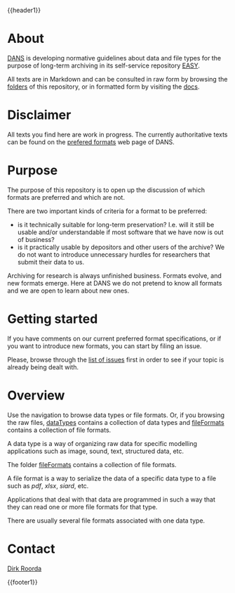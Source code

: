 {{header1}}

# About

[DANS]({{dans}}) is developing normative guidelines about data and file types
for the purpose of long-term archiving in its self-service repository
  [EASY]({{easy}}).

All texts are in Markdown and can be consulted in raw form by browsing the
[folders]({{formats}}) of this repository, or in formatted form by visiting the
[docs]({{docs}}).

# Disclaimer

All texts you find here are work in progress.  The currently authoritative texts
can be found on the [prefered formats]({{preferredFormats}}) web page of DANS.

# Purpose

The purpose of this repository is to open up the discussion of which formats are
preferred and which are not.

There are two important kinds of criteria for a format to be preferred:

*   is it technically suitable for long-term preservation?  I.e. will it still
    be usable and/or understandable if most software that we have now is out of
    business? 
*   is it practically usable by depositors and other users of the archive?  We
    do not want to introduce unnecessary hurdles for researchers that submit
      their data to us.

Archiving for research is always unfinished business.  Formats evolve, and new
formats emerge.  Here at DANS we do not pretend to know all formats and we are
open to learn about new ones.

# Getting started

If you have comments on our current preferred format specifications, or if you
want to introduce new formats, you can start by filing an issue.

Please, browse through the
[list of issues]({{issues}})
first in order to see if
your topic is already being dealt with.

# Overview

Use the navigation to browse data types or file formats.
Or, if you browsing the raw files,
[dataTypes](dataTypes/) contains a collection of data types
and
[fileFormats](fileFormats/) contains a collection of file formats.


A data type is a way of organizing raw data for specific modelling applications
such as image, sound, text, structured data, etc. 

The folder [fileFormats](docs/fileFormats) contains a collection of file
formats.

A file format is a way to serialize the data of a specific data type to a file
such as *pdf*, *xlsx*, *siard*, etc.

Applications that deal with that data are programmed in such a way that they can
read one or more file formats for that type.

There are usually several file formats associated with one data type.

# Contact

[Dirk Roorda]({{author}})

{{footer1}}

